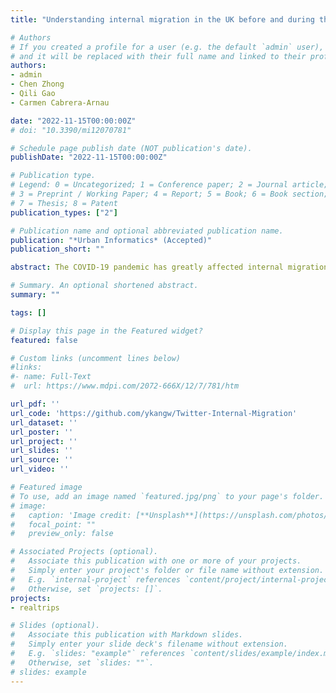```yaml
---
title: "Understanding internal migration in the UK before and during the COVID-19 pandemic using Twitter data"

# Authors
# If you created a profile for a user (e.g. the default `admin` user), write the username (folder name) here 
# and it will be replaced with their full name and linked to their profile.
authors:
- admin
- Chen Zhong
- Qili Gao
- Carmen Cabrera-Arnau 

date: "2022-11-15T00:00:00Z"
# doi: "10.3390/mi12070781"

# Schedule page publish date (NOT publication's date).
publishDate: "2022-11-15T00:00:00Z"

# Publication type.
# Legend: 0 = Uncategorized; 1 = Conference paper; 2 = Journal article;
# 3 = Preprint / Working Paper; 4 = Report; 5 = Book; 6 = Book section;
# 7 = Thesis; 8 = Patent
publication_types: ["2"]

# Publication name and optional abbreviated publication name.
publication: "*Urban Informatics* (Accepted)"
publication_short: ""

abstract: The COVID-19 pandemic has greatly affected internal migration patterns and may last beyond the pandemic. It raises the need to monitor the migration in an economical, effective and timely way. Benefitting from the advancement of geolocation data collection techniques, we use near real-time and fine-grained Twitter data to monitor migration patterns during the COVID-19 pandemic, dated from January 2019 to December 2021. Based on geocoding and estimating home locations, we proposed five indices depicting migration patterns, which are demonstrated by applying an empirical study at national and local authority scales to the UK. Our findings point to complex social processes unfolding differently over space and time. In particular, the pandemic and lockdown policies significantly reduced the rate of migration. Furthermore, we found a trend of people moving out of large cities to the nearby rural areas, and also conjunctive cities if there is one, before and during the peak of the pandemic. The trend of moving to rural areas became more significant in 2020 and most people who moved out had not returned by the end of 2021, although large cities recovered more quickly than other regions. Our results of monthly migration matrixes are verified to be consistent with official migration flow data released by the Office for National Statistics, but have finer temporal granularity and can be updated more frequently. This study demonstrates that Twitter data is highly valuable for migration trend analysis despite the biases in population representation. 

# Summary. An optional shortened abstract.
summary: ""

tags: []

# Display this page in the Featured widget?
featured: false

# Custom links (uncomment lines below)
#links:
#- name: Full-Text
#  url: https://www.mdpi.com/2072-666X/12/7/781/htm

url_pdf: ''
url_code: 'https://github.com/ykangw/Twitter-Internal-Migration'
url_dataset: ''
url_poster: ''
url_project: ''
url_slides: ''
url_source: ''
url_video: ''

# Featured image
# To use, add an image named `featured.jpg/png` to your page's folder. 
# image:
#   caption: 'Image credit: [**Unsplash**](https://unsplash.com/photos/pLCdAaMFLTE)'
#   focal_point: ""
#   preview_only: false

# Associated Projects (optional).
#   Associate this publication with one or more of your projects.
#   Simply enter your project's folder or file name without extension.
#   E.g. `internal-project` references `content/project/internal-project/index.md`.
#   Otherwise, set `projects: []`.
projects:
- realtrips

# Slides (optional).
#   Associate this publication with Markdown slides.
#   Simply enter your slide deck's filename without extension.
#   E.g. `slides: "example"` references `content/slides/example/index.md`.
#   Otherwise, set `slides: ""`.
# slides: example
---
```


<!-- {{% callout note %}}
Click the *Cite* button above to demo the feature to enable visitors to import publication metadata into their reference management software.
{{% /callout %}}

{{% callout note %}}
Create your slides in Markdown - click the *Slides* button to check out the example.
{{% /callout %}}

Supplementary notes can be added here, including [code, math, and images](https://wowchemy.com/docs/writing-markdown-latex/). -->
